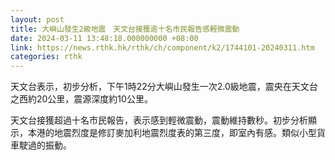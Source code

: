 ```yaml
---
layout: post
title: 大嶼山發生2級地震　天文台接獲逾十名市民報告感輕微震動
date: 2024-03-11 13:48:18.000000000 +08:00
link: https://news.rthk.hk/rthk/ch/component/k2/1744101-20240311.htm
categories: rthk
---
```


天文台表示，初步分析，下午1時22分大嶼山發生一次2.0級地震，震央在天文台之西約20公里，震源深度約10公里。

天文台接獲超過十名市民報告，表示感到輕微震動，震動維持數秒。初步分析顯示，本港的地震烈度是修訂麥加利地震烈度表的第三度，即室內有感。類似小型貨車駛過的振動。
